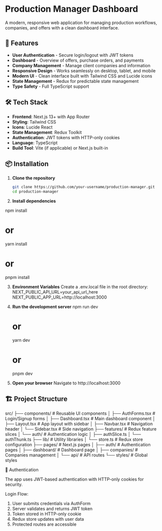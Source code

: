 # Production Manager Dashboard

A modern, responsive web application for managing production workflows, companies, and offers with a clean dashboard interface.

## 🚀 Features

- **User Authentication** - Secure login/logout with JWT tokens
- **Dashboard** - Overview of offers, purchase orders, and payments
- **Company Management** - Manage client companies and information
- **Responsive Design** - Works seamlessly on desktop, tablet, and mobile
- **Modern UI** - Clean interface built with Tailwind CSS and Lucide icons
- **State Management** - Redux for predictable state management
- **Type Safety** - Full TypeScript support

## 🛠️ Tech Stack

- **Frontend**: Next.js 13+ with App Router
- **Styling**: Tailwind CSS
- **Icons**: Lucide React
- **State Management**: Redux Toolkit
- **Authentication**: JWT tokens with HTTP-only cookies
- **Language**: TypeScript
- **Build Tool**: Vite (if applicable) or Next.js built-in

## 📦 Installation

1. **Clone the repository**

   ```bash
   git clone https://github.com/your-username/production-manager.git
   cd production-manager

   ```

2. **Install dependencies**
  
  npm install

   # or

   yarn install
 
  # or
 
   pnpm install

3. **Environment Variables**
 Create a .env.local file in the root directory:
   NEXT_PUBLIC_API_URL=your_api_url_here
   NEXT_PUBLIC_APP_URL=http://localhost:3000

4. **Run the development server**
    npm run dev
    # or
    yarn dev
    # or
    pnpm dev

5. **Open your browser**
 Navigate to http://localhost:3000

## 🏗️ Project Structure

src/
├── components/          # Reusable UI components
│   ├── AuthForms.tsx   # Login/Signup forms
│   ├── Dashboard.tsx   # Main dashboard component
│   ├── Layout.tsx      # App layout with sidebar
│   ├── Navbar.tsx      # Navigation header
│   └── Sidebar.tsx     # Side navigation
├── features/           # Redux feature slices
│   └── auth/           # Authentication logic
│       ├── authSlice.ts
│       └── authThunk.ts
├── lib/               # Utility libraries
│   └── store.ts       # Redux store configuration
├── pages/             # Next.js pages
│   ├── auth/          # Authentication pages
│   ├── dashboard/     # Dashboard page
│   ├── companies/     # Companies management
│   └── api/           # API routes
└── styles/            # Global styles


🔐 Authentication

The app uses JWT-based authentication with HTTP-only cookies for security.

Login Flow:
 1. User submits credentials via AuthForm
 2. Server validates and returns JWT token
 3. Token stored in HTTP-only cookie
 4. Redux store updates with user data
 5. Protected routes are accessible  
 